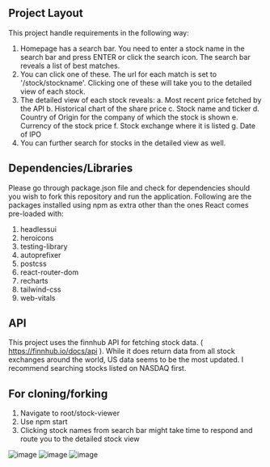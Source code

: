 ## Project Layout
This project handle requirements in the following way:
1. Homepage has a search bar. You need to enter a stock name in the search bar and press ENTER or click the search icon. The search bar reveals a list of best matches.
2. You can click one of these. The url for each match is set to '/stock/stockname'. Clicking one of these will take you to the detailed view of each stock.
3. The detailed view of each stock reveals:
  a. Most recent price fetched by the API
  b. Historical chart of the share price
  c. Stock name and ticker
  d. Country of Origin for the company of which the stock is shown
  e. Currency of the stock price
  f. Stock exchange where it is listed
  g. Date of IPO
4. You can further search for stocks in the detailed view as well.

## Dependencies/Libraries
Please go through package.json file and check for dependencies should you wish to fork this repository and run the application. Following are the packages installed using npm as extra other than the ones React comes pre-loaded with:
1. headlessui
2. heroicons
3. testing-library
4. autoprefixer
5. postcss
6. react-router-dom
7. recharts
8. tailwind-css
9. web-vitals

## API
This project uses the finnhub API for fetching stock data. ( https://finnhub.io/docs/api ). While it does return data from all stock exchanges around the world, US data seems to be the most updated. I recommend searching stocks listed on NASDAQ first.

## For cloning/forking
1. Navigate to root/stock-viewer
2. Use npm start
3. Clicking stock names from search bar might take time to respond and route you to the detailed stock view

![image](https://github.com/crunchydosa123/stock-viewer/assets/123110966/69044e59-db8b-4e6a-99c1-e16c5a773cb5)
![image](https://github.com/crunchydosa123/stock-viewer/assets/123110966/1c285335-fd91-4141-8be1-f4ff00dca699)
![image](https://github.com/crunchydosa123/stock-viewer/assets/123110966/d92050c4-76e6-460a-bada-9a1297273113)


